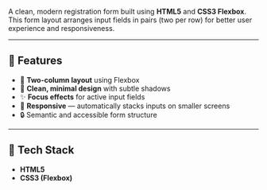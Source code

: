 A clean, modern registration form built using **HTML5** and **CSS3 Flexbox**.  
This form layout arranges input fields in pairs (two per row) for better user experience and responsiveness.

---

## 🚀 Features

- 📐 **Two-column layout** using Flexbox  
- 🎨 **Clean, minimal design** with subtle shadows  
- ✨ **Focus effects** for active input fields  
- 📱 **Responsive** — automatically stacks inputs on smaller screens  
- 🔒 Semantic and accessible form structure  

---

## 🧩 Tech Stack

- **HTML5**
- **CSS3 (Flexbox)**
